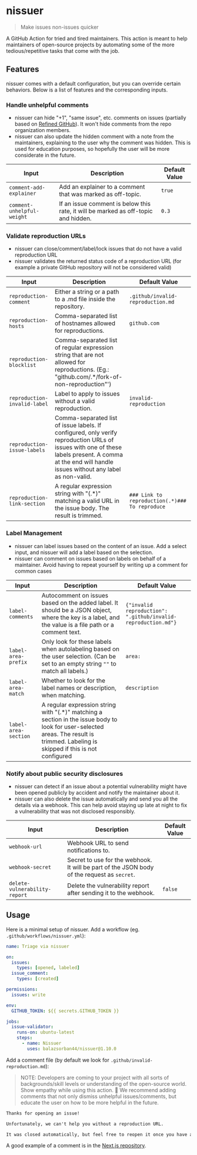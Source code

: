 # nissuer

> Make issues non-issues quicker

A GitHub Action for tried and tired maintainers. This action is meant to help maintainers of open-source projects by automating some of the more tedious/repetitive tasks that come with the job.

## Features

nissuer comes with a default configuration, but you can override certain behaviors. Below is a list of features and the corresponding inputs.

### Handle unhelpful comments

- nissuer can hide "+1", "same issue", etc. comments on issues (partially based on [Refined GitHub](https://github.com/refined-github/refined-github/blob/c864a20b57bb433aaf3952f88d83c9fc481ae6ff/source/helpers/is-low-quality-comment.ts#L2-L3)). It won't hide comments from the repo organization members.
- nissuer can also update the hidden comment with a note from the maintainers, explaining to the user why the comment was hidden. This is used for education purposes, so hopefully the user will be more considerate in the future.

| Input                      | Description                                                                        | Default Value |
| -------------------------- | ---------------------------------------------------------------------------------- | ------------- |
| `comment-add-explainer`    | Add an explainer to a comment that was marked as off-topic.                        | `true`        |
| `comment-unhelpful-weight` | If an issue comment is below this rate, it will be marked as off-topic and hidden. | `0.3`         |

### Validate reproduction URLs

- nissuer can close/comment/label/lock issues that do not have a valid reproduction URL
- nissuer validates the returned status code of a reproduction URL (for example a private GitHub repository will not be considered valid)

| Input                        | Description                                                                                                                                                                                          | Default Value                                  |
| ---------------------------- | ---------------------------------------------------------------------------------------------------------------------------------------------------------------------------------------------------- | ---------------------------------------------- |
| `reproduction-comment`       | Either a string or a path to a .md file inside the repository.                                                                                                                                       | `.github/invalid-reproduction.md`              |
| `reproduction-hosts`         | Comma-separated list of hostnames allowed for reproductions.                                                                                                                                         | `github.com`                                   |
| `reproduction-blocklist`     | Comma-separated list of regular expression string that are not allowed for reproductions. (Eg.: "github.com/.\*/fork-of-non-reproduction"')                                                          |                                                |
| `reproduction-invalid-label` | Label to apply to issues without a valid reproduction.                                                                                                                                               | `invalid-reproduction`                         |
| `reproduction-issue-labels`  | Comma-separated list of issue labels. If configured, only verify reproduction URLs of issues with one of these labels present. A comma at the end will handle issues without any label as non-valid. |                                                |
| `reproduction-link-section`  | A regular expression string with "(.\*)" matching a valid URL in the issue body. The result is trimmed.                                                                                              | `### Link to reproduction(.*)### To reproduce` |

### Label Management

- nissuer can label issues based on the content of an issue. Add a select input, and nissuer will add a label based on the selection.
- nissuer can comment on issues based on labels on behalf of a maintainer. Avoid having to repeat yourself by writing up a comment for common cases

| Input                | Description                                                                                                                                                                         | Default Value                                                 |
| -------------------- | ----------------------------------------------------------------------------------------------------------------------------------------------------------------------------------- | ------------------------------------------------------------- |
| `label-comments`     | Autocomment on issues based on the added label. It should be a JSON object, where the key is a label, and the value is a file path or a comment text.                               | `{"invalid reproduction": ".github/invalid-reproduction.md"}` |
| `label-area-prefix`  | Only look for these labels when autolabeling based on the user selection. (Can be set to an empty string `""` to match all labels.)                                                 | `area:`                                                       |
| `label-area-match`   | Whether to look for the label names or description, when matching.                                                                                                                  | `description`                                                 |
| `label-area-section` | A regular expression string with "(.\*)" matching a section in the issue body to look for user-selected areas. The result is trimmed. Labeling is skipped if this is not configured |                                                               |

### Notify about public security disclosures

- nissuer can detect if an issue about a potential vulnerability might have been opened publicly by accident and notify the maintainer about it.
- nissuer can also delete the issue automatically and send you all the details via a webhook. This can help avoid staying up late at night to fix a vulnerability that was not disclosed responsibly.

| Input                         | Description                                                                                 | Default Value |
| ----------------------------- | ------------------------------------------------------------------------------------------- | ------------- |
| `webhook-url`                 | Webhook URL to send notifications to.                                                       |               |
| `webhook-secret`              | Secret to use for the webhook. It will be part of the JSON body of the request as `secret`. |               |
| `delete-vulnerability-report` | Delete the vulnerability report after sending it to the webhook.                            | `false`       |

## Usage

Here is a minimal setup of nissuer. Add a workflow (eg. `.github/workflows/nissuer.yml`):

```.github/workflows/nissuer.yml
name: Triage via nissuer

on:
  issues:
    types: [opened, labeled]
  issue_comment:
    types: [created]

permissions:
  issues: write

env:
  GITHUB_TOKEN: ${{ secrets.GITHUB_TOKEN }}

jobs:
  issue-validator:
    runs-on: ubuntu-latest
    steps:
      - name: Nissuer
        uses: balazsorban44/nissuer@1.10.0
```

Add a comment file (by default we look for `.github/invalid-reproduction.md`):

> NOTE: Developers are coming to your project with all sorts of backgrounds/skill levels or understanding of the open-source world. Show empathy while using this action. 💚 We recommend adding comments that not only dismiss unhelpful issues/comments, but educate the user on how to be more helpful in the future.

```md
Thanks for opening an issue!

Unfortunately, we can't help you without a reproduction URL.

It was closed automatically, but feel free to reopen it once you have a reproduction URL.
```

A good example of a comment is in the [Next.js repository](https://github.com/vercel/next.js/blob/canary/.github/invalid-link.md).
